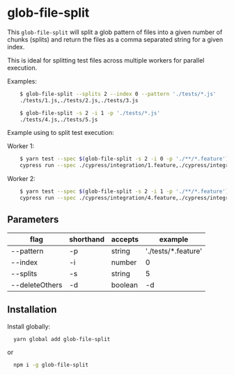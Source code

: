 # glob-file-split

This `glob-file-split` will split a glob pattern of files into a given number of chunks (splits) and return the files as a comma separated string for a given index.

This is ideal for splitting test files across multiple workers for parallel execution.

Examples:

```bash
    $ glob-file-split --splits 2 --index 0 --pattern './tests/*.js'
    ./tests/1.js,./tests/2.js,./tests/3.js

    $ glob-file-split -s 2 -i 1 -p './tests/*.js'
    ./tests/4.js,./tests/5.js
```

Example using to split test execution:

Worker 1:

```bash
    $ yarn test --spec $(glob-file-split -s 2 -i 0 -p './**/*.feature')
    cypress run --spec ./cypress/integration/1.feature,./cypress/integration/2.feature,./cypress/integration/3.feature
```

Worker 2:

```bash
    $ yarn test --spec $(glob-file-split -s 2 -i 1 -p './**/*.feature')
    cypress run --spec ./cypress/integration/4.feature,./cypress/integration/5.feature
```

## Parameters

| flag           | shorthand | accepts | example              |
| -------------- | --------- | ------- | -------------------- |
| --pattern      | -p        | string  | './tests/\*.feature' |
| --index        | -i        | number  | 0                    |
| --splits       | -s        | string  | 5                    |
| --deleteOthers | -d        | boolean | -d                   |

## Installation

Install globally:

```bash
  yarn global add glob-file-split
```

or

```bash
  npm i -g glob-file-split
```
